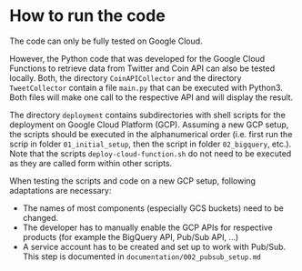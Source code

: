 # How to run the code
The code can only be fully tested on Google Cloud. 

However, the Python code that was developed for the Google Cloud Functions to retrieve data from Twitter and Coin API can also be tested locally. Both, the directory `CoinAPICollector` and the directory `TweetCollector` contain a file `main.py` that can be executed with Python3. Both files will make one call to the respective API and will display the result. 

The directory `deployment` contains subdirectories with shell scripts for the deployment on Google Cloud Platform (GCP). Assuming a new GCP setup, the scripts should be executed in the alphanumerical order (i.e. first run the scrip in folder `01_initial_setup`, then the script in folder `02_bigquery`, etc.). Note that the scripts `deploy-cloud-function.sh` do not need to be executed as they are called form within other scripts. 

When testing the scripts and code on a new GCP setup, following adaptations are necessary: 
* The names of most components (especially GCS buckets) need to be changed. 
* The developer has to manually enable the GCP APIs for respective products (for example the BigQuery API, Pub/Sub API, ...)
* A service account has to be created and set up to work with Pub/Sub. This step is documented in `documentation/002_pubsub_setup.md`



